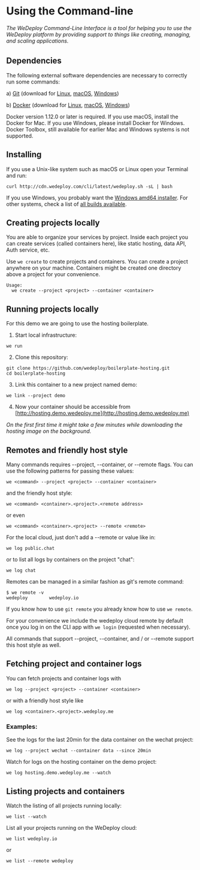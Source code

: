# Using the Command-line

###### The WeDeploy Command-Line Interface is a tool for helping you to use the WeDeploy platform by providing support to things like creating, managing, and scaling applications.

<!-- <article id="1-dependencies"> -->

## Dependencies

The following external software dependencies are necessary to correctly run some commands:

a) [Git](https://git-scm.com/) (download for [Linux](https://git-scm.com/download/linux), [macOS](https://git-scm.com/download/mac), [Windows](https://git-scm.com/download/win))

b) [Docker](https://www.docker.com/) (download for [Linux](https://docs.docker.com/engine/installation/linux/), [macOS](https://download.docker.com/mac/stable/Docker.dmg), [Windows](https://download.docker.com/win/stable/InstallDocker.msi))

Docker version 1.12.0 or later is required. If you use macOS, install the Docker for Mac. If you use Windows, please install Docker for Windows. Docker Toolbox, still available for earlier Mac and Windows systems is not supported.

<!-- </article> -->


<!-- <article id="2-installing"> -->

## Installing

If you use a Unix-like system such as macOS or Linux open your Terminal and run:

```text
curl http://cdn.wedeploy.com/cli/latest/wedeploy.sh -sL | bash
```

If you use Windows, you probably want the [Windows amd64 installer](https://bin.equinox.io/c/8WGbGy94JXa/cli-stable-windows-amd64.msi). For other systems, check a list of [all builds available](https://bin.equinox.io/c/8WGbGy94JXa/cli-stable-windows-amd64.zip).

<!-- </article> -->


<!-- <article id="3-creating-projects"> -->

## Creating projects locally

You are able to organize your services by project. Inside each project you can create services (called containers here), like static hosting, data API, Auth service, etc.

Use `we create` to create projects and containers. You can create a project anywhere on your machine. Containers might be created one directory above a project for your convenience.

```text
Usage:
  we create --project <project> --container <container>
```

<!-- </article> -->

<!-- <article id="4-running-projects-locally"> -->

## Running projects locally

For this demo we are going to use the hosting boilerplate.

1. Start local infrastructure:

  ```text
we run
  ```

2. Clone this repository:

  ```text
git clone https://github.com/wedeploy/boilerplate-hosting.git
cd boilerplate-hosting
  ```

3. Link this container to a new project named demo:

  ```text
we link --project demo
  ```

4. Now your container should be accessible from [http://hosting.demo.wedeploy.me](http://hosting.demo.wedeploy.me)

*On the first first time it might take a few minutes while downloading the hosting image on the background.*

<!-- </article> -->


<!-- <article id=“5-login-and-remotes”> -->

## Remotes and friendly host style
Many commands requires --project, --container, or --remote flags. You can use the following patterns for passing these values:

```text
we <command> --project <project> --container <container>
```

and the friendly host style:

```text
we <command> <container>.<project>.<remote address>
```

or even

```text
we <command> <container>.<project> --remote <remote>
```

For the local cloud, just don't add a --remote or <remote address> value like in:

```text
we log public.chat
```

or to list all logs by containers on the project "chat":

```text
we log chat
```

Remotes can be managed in a similar fashion as git's remote command:

```text
$ we remote -v
wedeploy       	wedeploy.io
```

If you know how to use `git remote` you already know how to use `we remote`.

For your convenience we include the wedeploy cloud remote by default once you log in on the CLI app with `we login` (requested when necessary).

All commands that support --project, --container, and / or --remote support this host style as well.

<!-- </article> -->


<!-- <article id=“6-fetching-logs"> -->

## Fetching project and container logs

You can fetch projects and container logs with

```text
we log --project <project> --container <container>
```

or with a friendly host style like

```text
we log <container>.<project>.wedeploy.me
```

### Examples:

See the logs for the last 20min for the data container on the wechat project:

```text
we log --project wechat --container data --since 20min
```

Watch for logs on the hosting container on the demo project:
```text
we log hosting.demo.wedeploy.me --watch
```

<!-- </article> -->

<!-- <article id=“7-list"> -->

## Listing projects and containers

Watch the listing of all projects running locally:
```text
we list --watch
```

List all your projects running on the WeDeploy cloud:
```text
we list wedeploy.io
```

or
```text
we list --remote wedeploy
```

<!-- </article> -->

